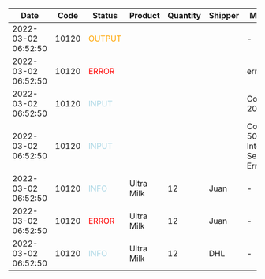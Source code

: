 | Date                | Code  | Status                                       | Product    | Quantity | Shipper | Message                             |
| ------------------- | ----- | -------------------------------------------- | ---------- | -------- | ------- | ----------------------------------- |
| 2022-03-02 06:52:50 | 10120 | <span style="color: orange">OUTPUT</span>   |            |          |         | - |
| 2022-03-02 06:52:50 | 10120 | <span style="color: red">ERROR</span>       |            |          |         | error                               |
| 2022-03-02 06:52:50 | 10120 | <span style="color: lightblue">INPUT</span> |            |          |         | Completed 200 OK                    |
| 2022-03-02 06:52:50 | 10120 | <span style="color: lightblue">INPUT</span> |            |          |         | Completed 500 Internal Server Error |
| 2022-03-02 06:52:50 | 10120 | <span style="color: lightblue">INFO</span>  | Ultra Milk | 12       | Juan    | -                                   |
| 2022-03-02 06:52:50 | 10120 | <span style="color: red">ERROR</span>       | Ultra Milk | 12       | Juan    | -                                   |
| 2022-03-02 06:52:50 | 10120 | <span style="color: lightblue">INFO</span> | Ultra Milk | 12 | DHL | - |
